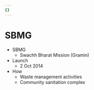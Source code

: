 ```yaml
---
{}
---
```

   
# SBMG   
* SBMG   
	* Swachh Bharat Mission (Gramin)   
* Launch   
	* 2 Oct 2014   
* How   
	* Waste management activities   
	* Community sanitation complex